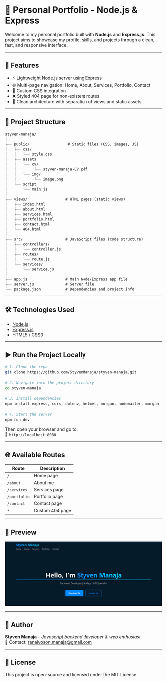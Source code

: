 # 💼 Personal Portfolio - Node.js & Express

Welcome to my personal portfolio built with **Node.js** and **Express.js**. This project aims to showcase my profile, skills, and projects through a clean, fast, and responsive interface.

---

## 🚀 Features

- ⚡ Lightweight Node.js server using Express
- 🌐 Multi-page navigation: Home, About, Services, Portfolio, Contact
- 🎨 Custom CSS integration
- ❌ Styled 404 page for non-existent routes
- 📁 Clean architecture with separation of views and static assets

---

## 📂 Project Structure

```
styven-manaja/
│
├── public/                 # Static files (CSS, images, JS)
│   ├── css/
│   │   └── style.css
│   ├── assets
│   │   └── cv/
│   │        └── styven-manaja-CV.pdf
│   │   └── img/
│   │        └── image.png
│   └── script
│       └── main.js
│
├── views/                 # HTML pages (static views)
│   ├── index.html
│   ├── about.html
│   ├── services.html
│   ├── portfolio.html
│   ├── contact.html
│   └── 404.html
│
├── src/                   # JavaScript files (code structure)
│   ├── controllers/
│   │   └── controller.js
│   ├── routes/
│   │   └── route.js
│   └── services/
│       └── service.js
│
├── app.js                 # Main Node/Express app file
├── server.js              # Server file
└── package.json           # Dependencies and project info
```

---

## 🛠️ Technologies Used

- [Node.js](https://nodejs.org/)
- [Express.js](https://expressjs.com/)
- HTML5 / CSS3

---

## ▶️ Run the Project Locally

```bash
# 1. Clone the repo
git clone https://github.com/StyvenManaja/styven-manaja.git

# 2. Navigate into the project directory
cd styven-manaja

# 3. Install dependencies
npm install express, cors, dotenv, helmet, morgan, nodemailer, morgan

# 4. Start the server
npm run dev
```

Then open your browser and go to:  
📍 `http://localhost:8080`

---

## 🌐 Available Routes

| Route             | Description             |
|------------------|-------------------------|
| `/`              | Home page               |
| `/about`         | About me                |
| `/services`      | Services page           |
| `/portfolio`     | Portfolio page          |
| `/contact`       | Contact page            |
| `*`              | Custom 404 page         |

---

## 📸 Preview
  
![screenshot](./public/assets/img/image.png)

---


## 👤 Author

**Styven Manaja** – *Javascript backend developer & web enthusiast*  
📧 Contact: [ranaivoson.manaja@gmail.com](mailto:ranaivoson.manaja@gmail.com)

---

## 📄 License

This project is open-source and licensed under the MIT License.
